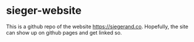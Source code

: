 # sieger-website

This is a github repo of the website https://siegerand.co. Hopefully, the site can show up on github pages and get linked so.

